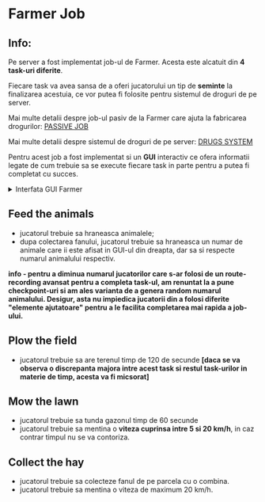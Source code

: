 # Farmer Job
## Info:

Pe server a fost implementat job-ul de Farmer.
Acesta este alcatuit din **4 task-uri diferite**.

Fiecare task va avea sansa de a oferi jucatorului un tip de **seminte** la finalizarea acestuia, ce vor putea fi folosite pentru sistemul de droguri de pe server.

Mai multe detalii despre job-ul pasiv de la Farmer care ajuta la fabricarea drogurilor: [PASSIVE JOB](url)

Mai multe detalii despre sistemul de droguri de pe server: [DRUGS SYSTEM](url)

Pentru acest job a fost implementat si un **GUI** interactiv ce ofera informatii legate de cum trebuie sa se execute fiecare task in parte pentru a putea fi completat cu succes.

<details>
  <summary> Interfata GUI Farmer </summary>
<img src="https://i.imgur.com/XSfEFRC.png" width="60%"/>
</details>

## Feed the animals

- jucatorul trebuie sa hraneasca animalele;
- dupa colectarea fanului, jucatorul trebuie sa hraneasca un numar de animale care ii este afisat in GUI-ul din dreapta, dar sa si respecte numarul animalului respectiv. 

**info - pentru a diminua numarul jucatorilor care s-ar folosi de un route-recording avansat pentru a completa task-ul, am renuntat la a pune checkpoint-uri si am ales varianta de a genera random numarul animalului. Desigur, asta nu impiedica jucatorii din a folosi diferite "elemente ajutatoare" pentru a le facilita completarea mai rapida a job-ului.**

## Plow the field 

- jucatorul trebuie sa are terenul timp de 120 de secunde **[daca se va observa o discrepanta majora intre acest task si restul task-urilor in materie de timp, acesta va fi micsorat]**

## Mow the lawn

- jucatorul trebuie sa tunda gazonul timp de 60 secunde
- jucatorul trebuie sa mentina o **viteza cuprinsa intre 5 si 20 km/h**, in caz contrar timpul nu se va contoriza. 

## Collect the hay

- jucatorul trebuie sa colecteze fanul de pe parcela cu o combina.
- jucatorul trebuie sa mentina o viteza de maximum 20 km/h.
